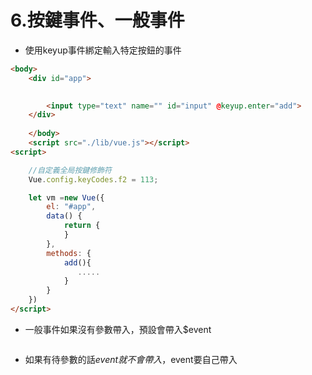 # 6.按鍵事件、一般事件

* 使用keyup事件綁定輸入特定按鈕的事件

```html
<body>
    <div id="app">

                    
        <input type="text" name="" id="input" @keyup.enter="add">
    </div>
        
    </body>
    <script src="./lib/vue.js"></script>
<script>

    //自定義全局按鍵修飾符
    Vue.config.keyCodes.f2 = 113;

    let vm =new Vue({
        el: "#app",
        data() {
            return {
            }
        },
        methods: {
            add(){
               .....
            }
        }
    })
</script>
```

* 一般事件如果沒有參數帶入，預設會帶入$event
```javascript
```

* 如果有待參數的話$event就不會帶入，$event要自己帶入
```javascript
```